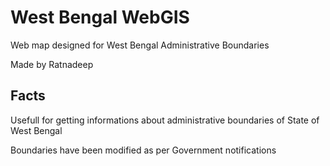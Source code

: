 # West Bengal WebGIS

Web map designed for West Bengal Administrative Boundaries

Made by Ratnadeep

## Facts

Usefull for getting informations about administrative boundaries of State of West Bengal

Boundaries have been modified as per Government notifications
